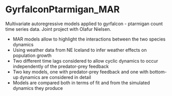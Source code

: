 # GyrfalconPtarmigan_MAR
Multivariate autoregressive models applied to gyrfalcon - ptarmigan count time series data.
Joint project with Olafur Nielsen. 

* MAR models allow to highlight the interactions between the two species dynamics
* Using weather data from NE Iceland to infer weather effects on population growth 
* Two different time lags considered to allow cyclic dynamics to occur independently of the predator-prey feedback
* Two key models, one with predator-prey feedback and one with bottom-up dynamics are considered in detail
* Models are compared both in terms of fit and from the simulated dynamics they produce


